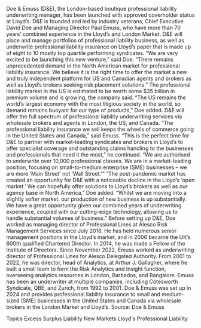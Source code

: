 Doe & Emuss (D&E), the London-based boutique professional liability underwriting manager, has been launched with approved coverholder status at Lloyd’s.
D&E is founded and led by industry veterans, Chief Executive David Doe and Managing Director Paul Emuss, who have more than 70 years’ combined experience in the Lloyd’s and London Market. D&E will place and manage portfolios of professional liability business, as well as underwrite professional liability insurance on Lloyd’s paper that is made up of eight to 10 mostly top quartile performing syndicates.
“We are very excited to be launching this new venture,” said Doe. “There remains unprecedented demand in the North American market for professional liability insurance. We believe it is the right time to offer the market a new and truly independent platform for US and Canadian agents and brokers as well as Lloyd’s brokers seeking risk placement solutions.”
The professional liability market in the US is estimated to be worth some $35 billion in premium volume and is growing, the company said.
“The US remains the world’s largest economy with the most litigious society in the world, so demand remains buoyant for our type of products,” Doe added.
D&E will offer the full spectrum of professional liability underwriting services via wholesale brokers and agents in London, the US, and Canada.
“The professional liability insurance we sell keeps the wheels of commerce going in the United States and Canada,” said Emuss. “This is the perfect time for D&E to partner with market-leading syndicates and brokers in Lloyd’s to offer specialist coverage and outstanding claims handling to the businesses and professionals that need it the most,” he continued. “We are authorised to underwrite over 10,000 professional classes. We are in a market-leading position, focusing on small-to-medium enterprise (SME) businesses – we are more ‘Main Street’ not ‘Wall Street.'”
“The post-pandemic market has created an opportunity for D&E with a noticeable decline in the Lloyd’s ‘open market.’ We can hopefully offer solutions to Lloyd’s brokers as well as our agency base in North America,” Doe added. “Whilst we are moving into a slightly softer market, our production of new business is up substantially. We have a great opportunity given our combined years of underwriting experience, coupled with our cutting-edge technology, allowing us to handle substantial volumes of business.”
Before setting up D&E, Doe worked as managing director of Professional Lines at Alesco Risk Management Services since July 2018. He has held numerous senior management positions in the Lloyd’s market, and in 2006 became the UK’s 600th qualified Chartered Director. In 2014, he was made a Fellow of the Institute of Directors.
Since November 2022, Emuss worked as underwriting director of Professional Lines for Alesco Delegated Authority. From 2001 to 2022, he was director, head of Analytics, at Arthur J. Gallagher, where he built a small team to form the Risk Analytics and Insight function, overseeing analytics resources in London, Barbados, and Bangalore. Emuss has been an underwriter at multiple companies, including Cotesworth Syndicate, QBE, and Zurich, from 1992 to 2001.
Doe & Emuss was set up in 2024 and provides professional liability insurance to small and medium-sized (SME) businesses in the United States and Canada via wholesale brokers in the London Market and Lloyd’s.
Source: Doe & Emuss

Topics
Excess Surplus
Liability
New Markets
Lloyd's
Professional Liability
